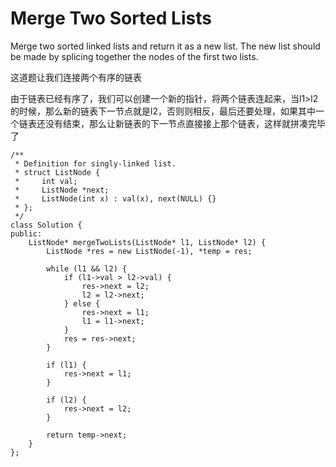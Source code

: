 Merge Two Sorted Lists
====================

Merge two sorted linked lists and return it as a new list. The new list should be made by splicing together the nodes of the first two lists.

这道题让我们连接两个有序的链表

由于链表已经有序了，我们可以创建一个新的指针，将两个链表连起来，当l1>l2的时候，那么新的链表下一节点就是l2，否则则相反，最后还要处理，如果其中一个链表还没有结束，那么让新链表的下一节点直接接上那个链表，这样就拼凑完毕了

```
/**
 * Definition for singly-linked list.
 * struct ListNode {
 *     int val;
 *     ListNode *next;
 *     ListNode(int x) : val(x), next(NULL) {}
 * };
 */
class Solution {
public:
    ListNode* mergeTwoLists(ListNode* l1, ListNode* l2) {
        ListNode *res = new ListNode(-1), *temp = res;

        while (l1 && l2) {
            if (l1->val > l2->val) {
                res->next = l2;
                l2 = l2->next;
            } else {
                res->next = l1;
                l1 = l1->next;
            }
            res = res->next;
        }

        if (l1) {
            res->next = l1;
        }

        if (l2) {
            res->next = l2;
        }

        return temp->next;
    }
};
```
